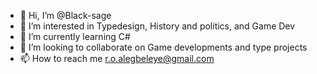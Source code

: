 - 👋 Hi, I’m @Black-sage
- 👀 I’m interested in Typedesign, History and politics, and Game Dev
- 🌱 I’m currently learning C#
- 💞️ I’m looking to collaborate on Game developments and type projects
- 📫 How to reach me r.o.alegbeleye@gmail.com

<!---
Black-sage/Black-sage is a ✨ special ✨ repository because its `README.md` (this file) appears on your GitHub profile.
You can click the Preview link to take a look at your changes.
--->
